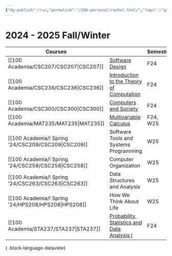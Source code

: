 ```yaml
---
{"dg-publish":true,"permalink":"/200-personal/rachel-html/","tags":["gardenEntry"],"created":"2023-10-17T16:57:36.956-04:00","updated":"2024-08-30T19:12:03.389-04:00"}
---
```


# 2024 - 2025 Fall/Winter

| Courses                                                |                                                                                     | Semester |
| ------------------------------------------------------ | ----------------------------------------------------------------------------------- | -------- |
| [[100 Academia/CSC207/CSC207\|CSC207]]              | [Software Design](https://q.utoronto.ca/courses/353377)                             | F24      |
| [[100 Academia/CSC236/CSC236\|CSC236]]              | [Introduction to the Theory of Computation](https://q.utoronto.ca/courses/353601)   | F24      |
| [[100 Academia/CSC300/CSC300\|CSC300]]              | [Computers and Society](https://q.utoronto.ca/courses/354160/modules)               | F24      |
| [[100 Academia/MAT235/MAT235\|MAT235]]              | [Multivariable Calculus](https://q.utoronto.ca/courses/359663)                      | F24, W25 |
| [[100 Academia/! Spring '24/CSC209/CSC209\|CSC209]] | Software Tools and Systems Programming                                              | W25      |
| [[100 Academia/! Spring '24/CSC258/CSC258\|CSC258]] | Computer Organization                                                               | W25      |
| [[100 Academia/! Spring '24/CSC263/CSC263\|CSC263]] | Data Structures and Analysis                                                        | W25      |
| [[100 Academia/! Spring '24/HPS208/HPS208\|HPS208]] | How We Think About Life                                                             | W25      |
| [[100 Academia/STA237/STA237\|STA237]]              | [Probability, Statistics and Data Analysis I](https://q.utoronto.ca/courses/354355) | F24      |

{ .block-language-dataview}

